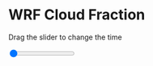 <h1>WRF  Cloud Fraction </h1>
<p>Drag the slider to change the time</p>

<div class="slidecontainer">
<input oninput='setImage(this)' class="slider" type="range" min="0" max="49" value="0" step="1" />
<img id='img'/>
</div>

<script>
var img = document.getElementById('img');
var img_array = ['/assets/images/wrf/cf_wrfout_d01_2020-06-18_12:00:00.png',
'/assets/images/wrf/cf_wrfout_d01_2020-06-18_13:00:00.png',
'/assets/images/wrf/cf_wrfout_d01_2020-06-18_14:00:00.png',
'/assets/images/wrf/cf_wrfout_d01_2020-06-18_15:00:00.png',
'/assets/images/wrf/cf_wrfout_d01_2020-06-18_16:00:00.png',
'/assets/images/wrf/cf_wrfout_d01_2020-06-18_17:00:00.png',
'/assets/images/wrf/cf_wrfout_d01_2020-06-18_18:00:00.png',
'/assets/images/wrf/cf_wrfout_d01_2020-06-18_19:00:00.png',
'/assets/images/wrf/cf_wrfout_d01_2020-06-18_20:00:00.png',
'/assets/images/wrf/cf_wrfout_d01_2020-06-18_21:00:00.png',
'/assets/images/wrf/cf_wrfout_d01_2020-06-18_22:00:00.png',
'/assets/images/wrf/cf_wrfout_d01_2020-06-18_23:00:00.png',
'/assets/images/wrf/cf_wrfout_d01_2020-06-19_00:00:00.png',
'/assets/images/wrf/cf_wrfout_d01_2020-06-19_01:00:00.png',
'/assets/images/wrf/cf_wrfout_d01_2020-06-19_02:00:00.png',
'/assets/images/wrf/cf_wrfout_d01_2020-06-19_03:00:00.png',
'/assets/images/wrf/cf_wrfout_d01_2020-06-19_04:00:00.png',
'/assets/images/wrf/cf_wrfout_d01_2020-06-19_05:00:00.png',
'/assets/images/wrf/cf_wrfout_d01_2020-06-19_06:00:00.png',
'/assets/images/wrf/cf_wrfout_d01_2020-06-19_07:00:00.png',
'/assets/images/wrf/cf_wrfout_d01_2020-06-19_08:00:00.png',
'/assets/images/wrf/cf_wrfout_d01_2020-06-19_09:00:00.png',
'/assets/images/wrf/cf_wrfout_d01_2020-06-19_10:00:00.png',
'/assets/images/wrf/cf_wrfout_d01_2020-06-19_11:00:00.png',
'/assets/images/wrf/cf_wrfout_d01_2020-06-19_12:00:00.png',
'/assets/images/wrf/cf_wrfout_d01_2020-06-19_13:00:00.png',
'/assets/images/wrf/cf_wrfout_d01_2020-06-19_14:00:00.png',
'/assets/images/wrf/cf_wrfout_d01_2020-06-19_15:00:00.png',
'/assets/images/wrf/cf_wrfout_d01_2020-06-19_16:00:00.png',
'/assets/images/wrf/cf_wrfout_d01_2020-06-19_17:00:00.png',
'/assets/images/wrf/cf_wrfout_d01_2020-06-19_18:00:00.png',
'/assets/images/wrf/cf_wrfout_d01_2020-06-19_19:00:00.png',
'/assets/images/wrf/cf_wrfout_d01_2020-06-19_20:00:00.png',
'/assets/images/wrf/cf_wrfout_d01_2020-06-19_21:00:00.png',
'/assets/images/wrf/cf_wrfout_d01_2020-06-19_22:00:00.png',
'/assets/images/wrf/cf_wrfout_d01_2020-06-19_23:00:00.png',
'/assets/images/wrf/cf_wrfout_d01_2020-06-20_00:00:00.png',
'/assets/images/wrf/cf_wrfout_d01_2020-06-20_01:00:00.png',
'/assets/images/wrf/cf_wrfout_d01_2020-06-20_02:00:00.png',
'/assets/images/wrf/cf_wrfout_d01_2020-06-20_03:00:00.png',
'/assets/images/wrf/cf_wrfout_d01_2020-06-20_04:00:00.png',
'/assets/images/wrf/cf_wrfout_d01_2020-06-20_05:00:00.png',
'/assets/images/wrf/cf_wrfout_d01_2020-06-20_06:00:00.png',
'/assets/images/wrf/cf_wrfout_d01_2020-06-20_07:00:00.png',
'/assets/images/wrf/cf_wrfout_d01_2020-06-20_08:00:00.png',
'/assets/images/wrf/cf_wrfout_d01_2020-06-20_09:00:00.png',
'/assets/images/wrf/cf_wrfout_d01_2020-06-20_10:00:00.png',
'/assets/images/wrf/cf_wrfout_d01_2020-06-20_11:00:00.png',
'/assets/images/wrf/cf_wrfout_d01_2020-06-20_12:00:00.png',];
function setImage(obj)
{
        var value = obj.value;
        img.src = img_array[value];

}
</script>
